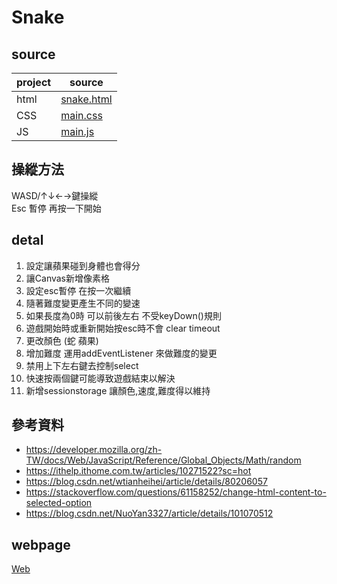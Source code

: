 # Snake

## source
| project | source |
| --- | --- |
| html | [snake.html](https://github.com/shain120/wp/blob/master/html/midterm/snake.html) |
| CSS | [main.css](https://github.com/shain120/wp/blob/master/html/midterm/main.css) |
| JS | [main.js](https://github.com/shain120/wp/blob/master/html/midterm/main.js) |
## 操縱方法
WASD/↑↓←→鍵操縱  
Esc 暫停 再按一下開始
## detal
1. 設定讓蘋果碰到身體也會得分
2. 讓Canvas新增像素格
3. 設定esc暫停 在按一次繼續
4. 隨著難度變更產生不同的變速
5. 如果長度為0時 可以前後左右 不受keyDown()規則
6. 遊戲開始時或重新開始按esc時不會 clear timeout
7. 更改顏色 (蛇 蘋果)
8. 增加難度 運用addEventListener 來做難度的變更
9. 禁用上下左右鍵去控制select
10. 快速按兩個鍵可能導致遊戲結束以解決
11. 新增sessionstorage 讓顏色,速度,難度得以維持
## 參考資料
* https://developer.mozilla.org/zh-TW/docs/Web/JavaScript/Reference/Global_Objects/Math/random
* https://ithelp.ithome.com.tw/articles/10271522?sc=hot
* https://blog.csdn.net/wtianheihei/article/details/80206057
* https://stackoverflow.com/questions/61158252/change-html-content-to-selected-option
* https://blog.csdn.net/NuoYan3327/article/details/101070512
## webpage
[Web](https://shain120.github.io/wp/html/midterm/snake.html)
